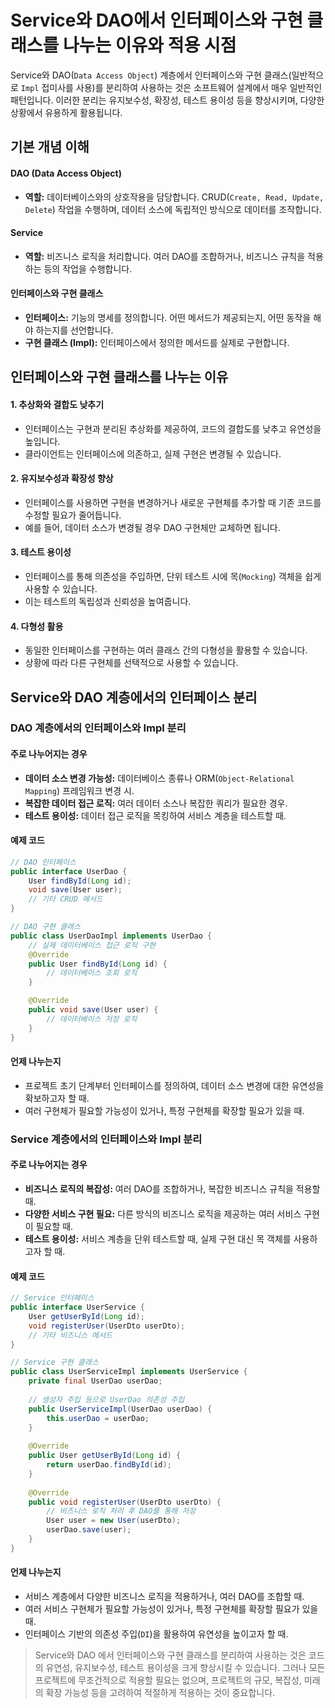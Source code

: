 # Service와 DAO에서 인터페이스와 구현 클래스를 나누는 이유와 적용 시점

Service와 DAO(`Data Access Object`) 계층에서 인터페이스와 구현 클래스(일반적으로 `Impl` 접미사를 사용)를 분리하여 사용하는 것은 소프트웨어 설계에서 매우 일반적인 패턴입니다.
이러한 분리는 유지보수성, 확장성, 테스트 용이성 등을 향상시키며, 다양한 상황에서 유용하게 활용됩니다.

## 기본 개념 이해

#### DAO (Data Access Object)

- **역할:** 데이터베이스와의 상호작용을 담당합니다. CRUD(`Create, Read, Update, Delete`) 작업을 수행하며, 데이터 소스에 독립적인 방식으로 데이터를 조작합니다.

#### Service

- **역할:** 비즈니스 로직을 처리합니다. 여러 DAO를 조합하거나, 비즈니스 규칙을 적용하는 등의 작업을 수행합니다.

#### 인터페이스와 구현 클래스

- **인터페이스:** 기능의 명세를 정의합니다. 어떤 메서드가 제공되는지, 어떤 동작을 해야 하는지를 선언합니다.
- **구현 클래스 (Impl):** 인터페이스에서 정의한 메서드를 실제로 구현합니다.

## 인터페이스와 구현 클래스를 나누는 이유

#### 1. 추상화와 결합도 낮추기

- 인터페이스는 구현과 분리된 추상화를 제공하여, 코드의 결합도를 낮추고 유연성을 높입니다.
- 클라이언트는 인터페이스에 의존하고, 실제 구현은 변경될 수 있습니다.

#### 2. 유지보수성과 확장성 향상

- 인터페이스를 사용하면 구현을 변경하거나 새로운 구현체를 추가할 때 기존 코드를 수정할 필요가 줄어듭니다.
- 예를 들어, 데이터 소스가 변경될 경우 DAO 구현체만 교체하면 됩니다.

#### 3. 테스트 용이성

- 인터페이스를 통해 의존성을 주입하면, 단위 테스트 시에 목(`Mocking`) 객체을 쉽게 사용할 수 있습니다.
- 이는 테스트의 독립성과 신뢰성을 높여줍니다.

#### 4. 다형성 활용

- 동일한 인터페이스를 구현하는 여러 클래스 간의 다형성을 활용할 수 있습니다.
- 상황에 따라 다른 구현체를 선택적으로 사용할 수 있습니다.

## Service와 DAO 계층에서의 인터페이스 분리

### DAO 계층에서의 인터페이스와 Impl 분리

#### 주로 나누어지는 경우

- **데이터 소스 변경 가능성:** 데이터베이스 종류나 ORM(`Object-Relational Mapping`) 프레임워크 변경 시.
- **복잡한 데이터 접근 로직:** 여러 데이터 소스나 복잡한 쿼리가 필요한 경우.
- **테스트 용이성:** 데이터 접근 로직을 목킹하여 서비스 계층을 테스트할 때.

#### 예제 코드

```java
// DAO 인터페이스
public interface UserDao {
    User findById(Long id);
    void save(User user);
    // 기타 CRUD 메서드
}

// DAO 구현 클래스
public class UserDaoImpl implements UserDao {
    // 실제 데이터베이스 접근 로직 구현
    @Override
    public User findById(Long id) {
        // 데이터베이스 조회 로직
    }

    @Override
    public void save(User user) {
        // 데이터베이스 저장 로직
    }
}
```

#### 언제 나누는지

- 프로젝트 초기 단계부터 인터페이스를 정의하여, 데이터 소스 변경에 대한 유연성을 확보하고자 할 때.
- 여러 구현체가 필요할 가능성이 있거나, 특정 구현체를 확장할 필요가 있을 때.

### Service 계층에서의 인터페이스와 Impl 분리

#### 주로 나누어지는 경우

- **비즈니스 로직의 복잡성:** 여러 DAO를 조합하거나, 복잡한 비즈니스 규칙을 적용할 때.
- **다양한 서비스 구현 필요:** 다른 방식의 비즈니스 로직을 제공하는 여러 서비스 구현이 필요할 때.
- **테스트 용이성:** 서비스 계층을 단위 테스트할 때, 실제 구현 대신 목 객체를 사용하고자 할 때.

#### 예제 코드

```java
// Service 인터페이스
public interface UserService {
    User getUserById(Long id);
    void registerUser(UserDto userDto);
    // 기타 비즈니스 메서드
}

// Service 구현 클래스
public class UserServiceImpl implements UserService {
    private final UserDao userDao;
    
    // 생성자 주입 등으로 UserDao 의존성 주입
    public UserServiceImpl(UserDao userDao) {
        this.userDao = userDao;
    }
    
    @Override
    public User getUserById(Long id) {
        return userDao.findById(id);
    }
    
    @Override
    public void registerUser(UserDto userDto) {
        // 비즈니스 로직 처리 후 DAO를 통해 저장
        User user = new User(userDto);
        userDao.save(user);
    }
}
```

#### 언제 나누는지

- 서비스 계층에서 다양한 비즈니스 로직을 적용하거나, 여러 DAO를 조합할 때.
- 여러 서비스 구현체가 필요할 가능성이 있거나, 특정 구현체를 확장할 필요가 있을 때.
- 인터페이스 기반의 의존성 주입(`DI`)을 활용하여 유연성을 높이고자 할 때.

> Service와 DAO 에서 인터페이스와 구현 클래스를 분리하여 사용하는 것은 코드의 유연성, 유지보수성, 테스트 용이성을 크게 향상시킬 수 있습니다.
> 그러나 모든 프로젝트에 무조건적으로 적용할 필요는 없으며, 프로젝트의 규모, 복잡성, 미래의 확장 가능성 등을 고려하여 적절하게 적용하는 것이 중요합니다.
